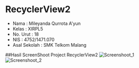 # RecyclerView2

- Nama              : Mileyanda Qurrota A'yun
- Kelas             : XIRPL5
- No. Urut          : 18
- NIS               : 4752/1471.070
- Asal Sekolah      : SMK Telkom Malang

##Hasil ScreenShoot Project RecyclerView2
![Screenshoot_1](https://s17.postimg.org/plfhfxxtr/rcv2_1.jpg)
![Screenshoot_2](https://s13.postimg.org/56q1662vr/rcv2_2.jpg)
